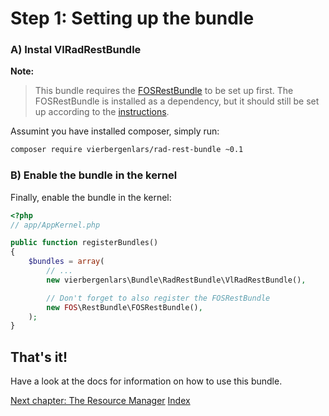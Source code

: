 Step 1: Setting up the bundle
=============================

### A) Instal VlRadRestBundle

**Note:**

> This bundle requires the [FOSRestBundle](https://github.com/FriendsOfSymfony/FOSRestBundle) to be set up first.
> The FOSRestBundle is installed as a dependency, but it should still be set up according to the [instructions](https://github.com/FriendsOfSymfony/FOSRestBundle/blob/master/Resources/doc/index.md).

Assumint you have installed composer, simply run:

```bash
composer require vierbergenlars/rad-rest-bundle ~0.1
```

### B) Enable the bundle in the kernel

Finally, enable the bundle in the kernel:

```php
<?php
// app/AppKernel.php

public function registerBundles()
{
    $bundles = array(
        // ...
        new vierbergenlars\Bundle\RadRestBundle\VlRadRestBundle(),

        // Don't forget to also register the FOSRestBundle
        new FOS\RestBundle\FOSRestBundle(),
    );
}
```

## That's it!

Have a look at the docs for information on how to use this bundle.

[Next chapter: The Resource Manager](2-resource_manager.md)
[Index](index.md)
